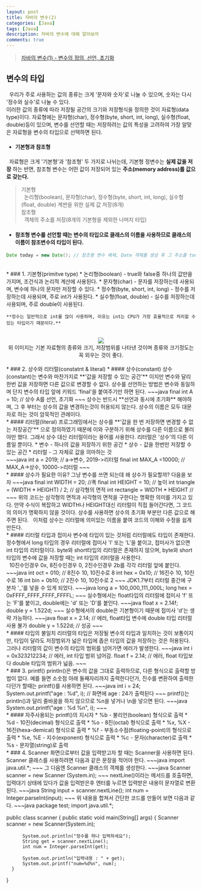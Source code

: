 ```yaml
---
layout: post
title: 자바의 변수(2)
categories: [Java]
tags: [Java]
description: 자바의 변수에 대해 알아보자
comments: true
---
```


> [자바의 변수(1) - 변수의 정의, 선언, 초기화](https://keencho.github.io/java/2019/03/13/Java-%EB%B3%80%EC%88%981.html)  

## 변수의 타입  
&nbsp;&nbsp;우리가 주로 사용하는 값의 종류는 크게 '문자와 숫자'로 나눌 수 있으며, 숫자는 다시 '정수와 실수'로 나눌 수 있다.  
이러한 값의 종류에 따라 저장될 공간의 크기와 저장형식을 정의한 것이 자료형(data type)이다. 자료형에는 문자형(char), 정수형(byte, short, int, long), 실수형(float, double)등이 있으며, 변수를 선언할 때는 저장하려는 값의 특성을 고려하여 가장 알맞은 자료형을 변수의 타입으로 선택하면 된다.  
  * #### 기본형과 참조형  
  &nbsp;&nbsp;자료형은 크게 '기본형'과 '참조형' 두 가지로 나뉘는데, 기본형 정변수는 **실제 값을 저장** 하는 반면, 참조형 변수는 어떤 값이 저장되어 있는 **주소(memory address)를 값으로 갖는다.**  
  > 기본형  
  > &nbsp;&nbsp;논리형(boolean), 문자형(char), 정수형(byte, short, int, long), 실수형(float, double) 계싼을 위한 실제 값 저장(8개)  
  > 참조형  
  > &nbsp;&nbsp;객체의 주소를 저장(8개의 기본형을 제외한 나머지 타입)
  
  * #### 참조형 변수를 선언할 때는 변수의 타입으로 클래스의 이름을 사용하므로 클래스의 이름이 참조변수의 타입이 된다.  
  ~~~java
  Date today = new Date(); // 참조형 변수 예제, Date 객체를 생성 후 그 주소를 today에 저장
  ~~~  
  <br>
  * ### 1. 기본형(primitve type)  
    * 논리형(boolean) - true와 false중 하나의 값만을 가지며, 조건식과 논리적 계산에 사용된다.  
    * 문자형(char) - 문자를 저장하는데 사용되며, 변수에 하나의 문자만 저장할 수 있다.  
    * 정수형(byte, short, int, long) - 정수를 저장하는데 사용되며, 주로 int가 사용된다.
    * 실수형(float, double) - 실수를 저장하는데 사용되며, 주로 double이 사용된다.
	
	**정수는 일반적으로 int를 많이 사용하며, 이유는 int는 CPU가 가장 효율적으로 처리할 수 있는 타입이기 때문이다.**
<br>
<center><img src="https://user-images.githubusercontent.com/36055500/54475189-d2dff200-4831-11e9-86b5-0d17eb54ee48.JPG"></center>
<center>위 이미지는 기본 자료형의 종류와 크기, 저장범위를 나타낸 것이며 종류와 크기정도는 꼭 외우는 것이 좋다.</center>  
  <br>
  * ### 2. 상수와 리터럴(constatnt & literal)  
  * #### 상수(constant)  
  상수(constant)는 변수와 마찬가지로 **'값을 저장할 수 있는 공간'** 이지만 변수와 달리 한번 값을 저장하면 다른 값으로 변경할 수 없다. 상수를 선언하는 방법은 변수와 동일하며 단지 변수의 타입 앞에 키워드 'final'을 붙여주기만 하면 된다.  
  ~~~java
  final int A = 10; // 상수 A를 선언, 초기화
  ~~~  
  상수는 반드시 **선언과 동시에 초기화** 해야하며, 그 후 부터는 상수의 값을 변경하는것이 허용되지 않는다.  
  상수의 이름은 모두 대문자로 하는 것이 암묵적인 관례이다.  
  <br>
  * #### 리터럴(literal)  
  프로그래밍에서는 상수를 **'값을 한 번 저장하면 변경할 수 없는 저장공간'** 으로 정의하였기 때문에 이와 구분하기 위해 상수를 다른 이름으로 불러야만 했다. 그래서 상수 대신 리터럴이라는 용어를 사용한다. 리터럴은 '상수'의 다른 이름일 뿐이다.  
    * 변수 - 하나의 값을 저장하기 위한 공간  
    * 상수 - 값을 한번만 저장할 수 있는 공간  
    * 리터럴 - 그 자체로 값을 의마하는 것
<br>
  ~~~java
  int a = 2019; // a->변수, 2019->리터럴
  final int MAX_A =10000; // MAX_A->상수, 10000->리터럴  
  ~~~  
  <br>
  * #### 상수가 필요한 이유?  
  그냥 변수를 쓰면 되는데 왜 상수가 필요할까? 다음을 보자  
  ~~~java
  final int WIDTH = 20; //폭
  final int HEIGHT = 10; // 높이  
  int triangle = (WIDTH * HEIGHT) / 2; // 삼각형의 면적
  int rectangle = WIDTH * HEIGHT // 
  ~~~  
  위의 코드는 삼각형의 면적과 사각형의 면적을 구한다는 명확한 의미를 가지고 있다. 만약 수식이 복잡하고 WIDTH나 HEIGHT대신 리터럴이 직접 들어간다면, 그 코드의 의미가 명확하지 않을 것이다. 상수를 사용하면 상수의 초기화 부분만 다른 값으로 해주면 된다.  
  &nbsp;&nbsp;이처럼 상수는 리터럴에 의미있는 이름을 붙여 코드의 이해와 수정을 쉽게 만든다.  
  <br>
  * #### 리터럴 타입과 접미사  
  변수에 타입이 있는 것처럼 리터럴에도 타입이 존재한다. 
  정수형에서 long 타입의 경우 리터럴에 접미사 'l' 또는 'L'을 붙이고, 접미사가 없으면 int 타입의 리터럴이다. byte와 short타입의 리터럴은 존재하지 않으며, byte와 short타입의 변수에 값을 저장할 때는 int 타입의 리터럴을 사용한다.  
  <br>
  &nbsp;&nbsp;10진수인경우 0x, 8진수인경우 0, 2진수인경우 2b를 각각 리터럴 앞에 붙인다.  
  ~~~java
  int oct = 010; // 8진수 10, 10진수로 8
  int hex = 0x10; // 16진수 10, 10진수로 16
  int bin = 0b10; // 2진수 10, 10진수로 2
  ~~~  
  JDK1.7부터 리터럴 중간에 구분자 '_'를 넣을 수 있게 되었다.  
  ~~~java
  long a = 100_000_111_000L;
  long hex = 0xFFFF_FFFF_FFFF_FFFFL;
  ~~~  
  실수형에서는 float타입의 리터럴에 접미사 'f' 또는 'F'를 붙이고, double에는 'd' 또는 'D'를 붙인다.  
  ~~~java
  float x = 2.14f;
  double y = 1.522d;
  ~~~  
  실수형에서의 double은 기본형이기 때문에 접미사 'd'는 생략 가능하다.  
  ~~~java
  float x = 2.14; // 에러, float타입 변수에 double 타입 리터럴 사용 불가
  double y = 1.522d; // 성공
  ~~~  
  <br>
  * #### 타입의 불일치  
  리터럴의 타입은 저장될 변수의 타입과 일치하는 것이 보통이지만, 타입이 달라도 저장범위가 넓은 타입에 좁은 타입의 값을 저장하는 것은 허용된다. 그러나 리터럴의 값이 변수의 타입의 범위를 넘어가면 에러가 발생한다.  
  ~~~java
  int i = 0x323212234; // 에러, int 타입 범위 넘어감.
  float f = 2.14; // 에러, float 타입보다 double 타입의 범위가 넓음.
  ~~~  
  <br>
  * ### 3. printf()  
  println()은 변수의 값을 그대로 출력하므로, 다른 형식으로 출력할 방법이 없다. 예를 들면 소숫점 아래 둘째자리까지 출력한다던가, 진수를 변환하여 출력한다던가 할때는 printf()를 사용하면 된다.  
  ~~~java
  int i = 24;
  System.out.printf("age : %d", i); // 화면에 age : 24가 출력된다
  ~~~  
  printf()는 println()과 달리 줄바꿈을 하지 않으므로 %n을 넣거나 \n을 넣으면 된다.  
  ~~~java
  System.out.printf("age : %d %n", i);
  ~~~  
  <br>
  * #### 자주사용되는 printf()의 지시자  
    * %b - 불리언(boolean) 형식으로 출력  
	* %d - 10진(decimal) 형식으로 출력  
	* %o - 8진(octal) 형식으로 출력  
	* %x, %X - 16진(hexa-demical) 형식으로 출력  
	* %f - 부동소수점(floating-point)의 형식으로 출력  
	* %e, %E - 지수(exponent) 형식으로 출력  
	* %c - 문자(character)로 출력  
	* %s - 문자열(string)로 출력  
<br>
  * ### 4. Scanner  
  화면으로부터 값을 입력받고자 할 때는 Scanner을 사용하면 된다. Scanner 클래스를 사용하려면 다음과 같은 문장을 적어야 한다.  
  ~~~java
  import java.util.*;
  ~~~  
  그 다음엔 Scanner 클래스의 객체를 생성한다.  
  ~~~java
  Scanner scanner = new Scanner (System.in);
  ~~~  
  nextLine()이라는 메서드를 호출하면, 입력대기 상태에 있다가 값을 입력받은후 엔터를 누르면 입력받은 내용이 문자열로 변환된다.  
  ~~~java
  String input = scanner.nextLine();
  int num = Integer.parseInt(input);
  ~~~  
  위 내용을 합쳐서 간단한 코드를 만들어 보면 다음과 같다.  
  ~~~java
  package test;
  import java.util.*;

  public class scanner {
      public static void main(String[] args) {
          Scanner scanner = new Scanner(System.in);
		
          System.out.println("정수를 하나 입력하세요");
          String get = scanner.nextLine();
          int num = Integer.parseInt(get);
		
          System.out.println("입력내용 : " + get);
          System.out.printf("num=%d%n", num);
      }
  }
  ~~~
	
  
  
  
	
 
